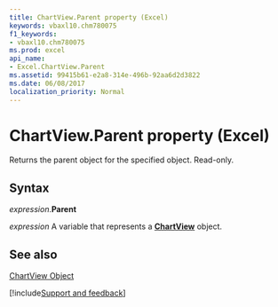 ```yaml
---
title: ChartView.Parent property (Excel)
keywords: vbaxl10.chm780075
f1_keywords:
- vbaxl10.chm780075
ms.prod: excel
api_name:
- Excel.ChartView.Parent
ms.assetid: 99415b61-e2a8-314e-496b-92aa6d2d3822
ms.date: 06/08/2017
localization_priority: Normal
---
```



# ChartView.Parent property (Excel)

Returns the parent object for the specified object. Read-only.


## Syntax

_expression_.**Parent**

_expression_ A variable that represents a **[ChartView](Excel.ChartView.md)** object.


## See also


[ChartView Object](Excel.ChartView.md)

[!include[Support and feedback](~/includes/feedback-boilerplate.md)]